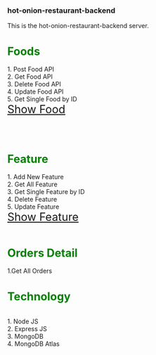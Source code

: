 ### hot-onion-restaurant-backend
This is the hot-onion-restaurant-backend server.
<br>

<h1 style="font-size:25px;color:green"> Foods </h1>
1. Post Food API
<br>
2. Get Food API <br>
3. Delete Food API<br>
4. Update Food API<br>
5. Get Single Food by ID
<br>
<a href="https://hot-onion-restaurant-server.herokuapp.com/foods" style="font-size: 25px">Show Food </a>

<br><br>
<h1 style="font-size:25px;color:green"> Feature </h1>
1. Add New Feature <br>
2. Get All Feature <br>
3. Get Single Feature by ID <br>
4. Delete Feature <br>
5. Update Feature
<br>
<a href="https://hot-onion-restaurant-server.herokuapp.com/feature" style="font-size: 25px">Show Feature </a>
<br><br>
<h1 style="font-size:25px;color:green"> Orders Detail </h1>
1.Get All Orders
<br>
<h1 style="font-size:25px;color:green"> Technology </h1>
<br>
1. Node JS <br>
2. Express JS <br>
3. MongoDB <br>
4. MongoDB Atlas
